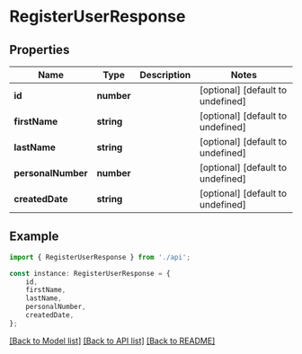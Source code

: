 # RegisterUserResponse


## Properties

Name | Type | Description | Notes
------------ | ------------- | ------------- | -------------
**id** | **number** |  | [optional] [default to undefined]
**firstName** | **string** |  | [optional] [default to undefined]
**lastName** | **string** |  | [optional] [default to undefined]
**personalNumber** | **number** |  | [optional] [default to undefined]
**createdDate** | **string** |  | [optional] [default to undefined]

## Example

```typescript
import { RegisterUserResponse } from './api';

const instance: RegisterUserResponse = {
    id,
    firstName,
    lastName,
    personalNumber,
    createdDate,
};
```

[[Back to Model list]](../README.md#documentation-for-models) [[Back to API list]](../README.md#documentation-for-api-endpoints) [[Back to README]](../README.md)
